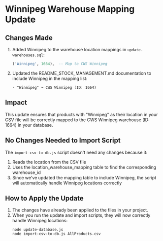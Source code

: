 # Winnipeg Warehouse Mapping Update

## Changes Made

1. Added Winnipeg to the warehouse location mappings in `update-warehouses.sql`:
   ```sql
   ('Winnipeg', 1664),  -- Map to CWS Winnipeg
   ```

2. Updated the README_STOCK_MANAGEMENT.md documentation to include Winnipeg in the mapping list:
   ```
   - "Winnipeg" → CWS Winnipeg (ID: 1664)
   ```

## Impact

This update ensures that products with "Winnipeg" as their location in your CSV file will be correctly mapped to the CWS Winnipeg warehouse (ID: 1664) in your database.

## No Changes Needed to Import Script

The `import-csv-to-db.js` script doesn't need any changes because it:
1. Reads the location from the CSV file
2. Uses the location_warehouse_mapping table to find the corresponding warehouse_id
3. Since we've updated the mapping table to include Winnipeg, the script will automatically handle Winnipeg locations correctly

## How to Apply the Update

1. The changes have already been applied to the files in your project.
2. When you run the update and import scripts, they will now correctly handle Winnipeg locations:
   ```
   node update-database.js
   node import-csv-to-db.js AllProducts.csv
   ```

